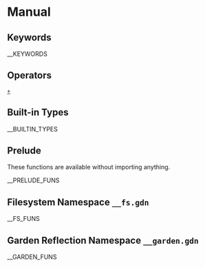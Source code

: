 # Manual

## Keywords

__KEYWORDS

## Operators

[`+`](./operator:+.html)

## Built-in Types

__BUILTIN_TYPES

## Prelude

These functions are available without importing anything.

__PRELUDE_FUNS

## Filesystem Namespace `__fs.gdn`

__FS_FUNS

## Garden Reflection Namespace `__garden.gdn`

__GARDEN_FUNS
